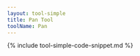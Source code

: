 ```yaml
---
layout: tool-simple
title: Pan Tool
toolName: Pan
---
```


{% include tool-simple-code-snippet.md %}
